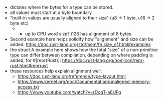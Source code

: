 - dictates where the bytes for a type can be stored.
- all values must start at a byte boundary
- "built-in values are usually aligned to their size" (u8 -> 1 byte, u16 -> 2 byte etc)
	- * up to CPU word size? i128 has alignment of 8 bytes
- Second example here helps solidify how "alignment" and size can be added: https://doc.rust-lang.org/std/mem/fn.size_of.html#examples
- the struct A example here shows how the total "size" of a non-primitive type can differ between compilation, depending on where padding is added, for #\[repr(Rust)\]: https://doc.rust-lang.org/nomicon/repr-rust.html#reprrust
- these resources help explain alignment well:
	- https://doc.rust-lang.org/reference/type-layout.html
	- https://www.kernel.org/doc/Documentation/unaligned-memory-access.txt
	- https://www.youtube.com/watch?v=rDoqT-a6UFg
